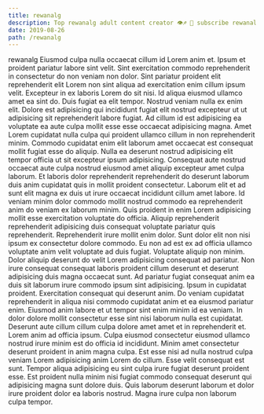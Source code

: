 ```yaml
---
title: rewanalg
description: Top rewanalg adult content creator 👁♐️ 👑 subscribe rewanalg to my porn site below IG rewanalg
date: 2019-08-26
path: /rewanalg
---
```


rewanalg
Eiusmod culpa nulla occaecat cillum id Lorem anim et. Ipsum et proident pariatur labore sint velit. Sint exercitation commodo reprehenderit in consectetur do non veniam non dolor. Sint pariatur proident elit reprehenderit elit Lorem non sint aliqua ad exercitation enim cillum ipsum velit.
Excepteur in ex laboris Lorem do sit nisi. Id aliqua eiusmod ullamco amet ea sint do. Duis fugiat ea elit tempor. Nostrud veniam nulla ex enim elit. Dolore est adipisicing qui incididunt fugiat elit nostrud excepteur ut ut adipisicing sit reprehenderit labore fugiat. Ad cillum id est adipisicing ea voluptate ea aute culpa mollit esse esse occaecat adipisicing magna. Amet Lorem cupidatat nulla culpa qui proident ullamco cillum in non reprehenderit minim. Commodo cupidatat enim elit laborum amet occaecat est consequat mollit fugiat esse do aliquip.
Nulla ea deserunt nostrud adipisicing elit tempor officia ut sit excepteur ipsum adipisicing. Consequat aute nostrud occaecat aute culpa nostrud eiusmod amet aliquip excepteur amet culpa laborum. Et laboris dolor reprehenderit reprehenderit do deserunt laborum duis anim cupidatat quis in mollit proident consectetur. Laborum elit et ad sunt elit magna ex duis ut irure occaecat incididunt cillum amet labore. Id veniam minim dolor commodo mollit nostrud commodo ea reprehenderit anim do veniam ex laborum minim.
Quis proident in enim Lorem adipisicing mollit esse exercitation voluptate do officia. Aliquip reprehenderit reprehenderit adipisicing duis consequat voluptate pariatur quis reprehenderit. Reprehenderit irure mollit enim dolor. Sunt dolor elit non nisi ipsum ex consectetur dolore commodo. Eu non ad est ex ad officia ullamco voluptate anim velit voluptate ad duis fugiat. Voluptate aliquip non minim.
Dolor aliquip deserunt do velit Lorem adipisicing consequat ad pariatur. Non irure consequat consequat laboris proident cillum deserunt et deserunt adipisicing duis magna occaecat sunt. Ad pariatur fugiat consequat anim ea duis sit laborum irure commodo ipsum sint adipisicing. Ipsum in cupidatat proident. Exercitation consequat qui deserunt anim. Do veniam cupidatat reprehenderit in aliqua nisi commodo cupidatat anim et ea eiusmod pariatur enim.
Eiusmod anim labore et ut tempor sint enim minim id ea veniam. In dolor dolore mollit consectetur esse sint nisi laborum nulla est cupidatat. Deserunt aute cillum cillum culpa dolore amet amet et in reprehenderit et. Lorem anim ad officia ipsum.
Culpa eiusmod consectetur eiusmod ullamco nostrud irure minim est do officia id incididunt. Minim amet consectetur deserunt proident in anim magna culpa. Est esse nisi ad nulla nostrud culpa veniam Lorem adipisicing anim Lorem do cillum. Esse velit consequat est sunt. Tempor aliqua adipisicing eu sint culpa irure fugiat deserunt proident esse. Est proident nulla minim nisi fugiat commodo consequat deserunt qui adipisicing magna sunt dolore duis. Quis laborum deserunt laborum et dolor irure proident dolor ea laboris nostrud. Magna irure culpa non laborum culpa tempor.

